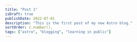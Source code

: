 ```yaml
---
title: "Post 1"
isDraft: true
publishDate: 2022-07-01
description: "This is the first post of my new Astro blog."
sortOrder: z.number(),
tags: ["astro", "blogging", "learning in public"]
---
```

